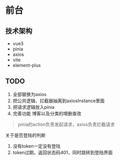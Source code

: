 # 前台

## 技术架构
- vue3
- pinia
- axios
- vite
- element-plus

## TODO 
1. 全部替换为axios
2. 把公共逻辑、拦截器抽离到axiosInstance里面
3. 把请求逻辑放入pinia
4. 完善功能 博客以及分类的增删查改

> pinia的action负责发起请求，axios负责拦截请求

关于是否登陆的判断
1. 没有token一定没有登陆
2. token过期，返回状态码401，同时跳转到登陆界面